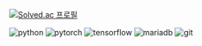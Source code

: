 [![Solved.ac 프로필](http://mazassumnida.wtf/api/v2/generate_badge?boj=dlrjs529)](https://solved.ac/dlrjs529)


 ![python](https://img.shields.io/badge/python-3776AB?style=for-the-badge&logo=python&logoColor=white) ![pytorch](https://img.shields.io/badge/pytorch-EE4C2C?style=for-the-badge&logo=pytorch&logoColor=white) ![tensorflow](https://img.shields.io/badge/tensorflow-FF6F00?style=for-the-badge&logo=tensorflow&logoColor=white) ![mariadb](https://img.shields.io/badge/mariadb-412991?style=for-the-badge&logo=mariadb&logoColor=white) ![git](https://img.shields.io/badge/git-609926?style=for-the-badge&logo=git&logoColor=white) 
